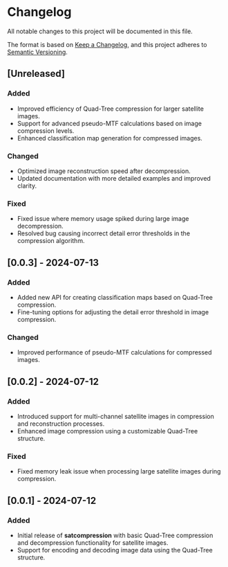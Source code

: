 # **Changelog**

All notable changes to this project will be documented in this file.

The format is based on [Keep a Changelog](https://keepachangelog.com/en/1.0.0/), and this project adheres to [Semantic Versioning](https://semver.org/spec/v2.0.0.html).

## **[Unreleased]**

### **Added**
- Improved efficiency of Quad-Tree compression for larger satellite images.
- Support for advanced pseudo-MTF calculations based on image compression levels.
- Enhanced classification map generation for compressed images.

### **Changed**
- Optimized image reconstruction speed after decompression.
- Updated documentation with more detailed examples and improved clarity.

### **Fixed**
- Fixed issue where memory usage spiked during large image decompression.
- Resolved bug causing incorrect detail error thresholds in the compression algorithm.

## **[0.0.3] - 2024-07-13**

### **Added**
- Added new API for creating classification maps based on Quad-Tree compression.
- Fine-tuning options for adjusting the detail error threshold in image compression.

### **Changed**
- Improved performance of pseudo-MTF calculations for compressed images.

## **[0.0.2] - 2024-07-12**

### **Added**
- Introduced support for multi-channel satellite images in compression and reconstruction processes.
- Enhanced image compression using a customizable Quad-Tree structure.

### **Fixed**
- Fixed memory leak issue when processing large satellite images during compression.

## **[0.0.1] - 2024-07-12**

### **Added**
- Initial release of **satcompression** with basic Quad-Tree compression and decompression functionality for satellite images.
- Support for encoding and decoding image data using the Quad-Tree structure.
